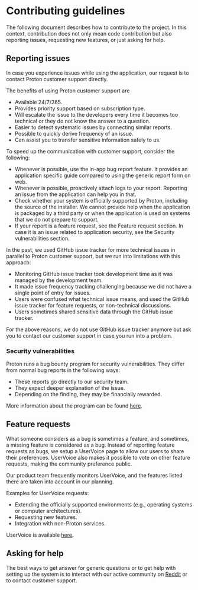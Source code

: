 # Contributing guidelines

The following document describes how to contribute to the project. In this context, contribution does not only mean code contribution but also reporting issues, requesting new features, or just asking for help.

## Reporting issues

In case you experience issues while using the application, our request is to contact Proton customer support directly.

The benefits of using Proton customer support are

- Available 24/7/365.
- Provides priority support based on subscription type.
- Will escalate the issue to the developers every time it becomes too technical or they do not know the answer to a question.
- Easier to detect systematic issues by connecting similar reports.
- Possible to quickly derive frequency of an issue.
- Can assist you to transfer sensitive information safely to us.

To speed up the communication with customer support, consider the following:

- Whenever is possible, use the in-app bug report feature. It provides an application specific guide compared to using the generic report form on web.
- Whenever is possible, proactively attach logs to your report. Reporting an issue from the application can help you in that.
- Check whether your system is officially supported by Proton, including the source of the installer. We cannot provide help when the application is packaged by a third party or when the application is used on systems that we do not prepare to support.
- If your report is a feature request, see the Feature request section. In case it is an issue related to application security, see the Security vulnerabilities section.

In the past, we used GitHub issue tracker for more technical issues in parallel to Proton customer support, but we run into limitations with this approach:

- Monitoring GitHub issue tracker took development time as it was managed by the development team.
- It made issue frequency tracking challenging because we did not have a single point of entry for issues.
- Users were confused what technical issue means, and used the GitHub issue tracker for feature requests, or non-technical discussions.
- Users sometimes shared sensitive data through the GitHub issue tracker.

For the above reasons, we do not use GitHub issue tracker anymore but ask you to contact our customer support in case you run into a problem.

### Security vulnerabilities

Proton runs a bug bounty program for security vulnerabilities. They differ from normal bug reports in the following ways:

- These reports go directly to our security team.
- They expect deeper explanation of the issue.
- Depending on the finding, they may be financially rewarded.

More information about the program can be found [here](https://proton.me/security/bug-bounty).

## Feature requests

What someone considers as a bug is sometimes a feature, and sometimes, a missing feature is considered as a bug. Instead of reporting feature requests as bugs, we setup a UserVoice page to allow our users to share their preferences. UserVoice also makes it possible to vote on other feature requests, making the community preference public.

Our product team frequently monitors UserVoice, and the features listed there are taken into account in our planning.

Examples for UserVoice requests:

- Extending the officially supported environments (e.g., operating systems or computer architectures).
- Requesting new features.
- Integration with non-Proton services.

UserVoice is available [here](https://protonmail.uservoice.com/).

## Asking for help

The best ways to get answer for generic questions or to get help with setting up the system is to interact with our active community on [Reddit](https://reddit.com/r/ProtonMail/) or to contact customer support.

